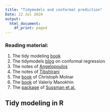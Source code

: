```yaml
---
title: "Tidymodels and conformal prediction"
Date: 22 Jul 2024
output:
  html_document:
    df_print: paged
---
```


### Reading material:

1.  The tidy modeling [book](https://www.tmwr.org/)
2.  The tidymodels [blog](https://www.tidymodels.org/learn/models/conformal-regression/) on conformal regression
3.  The notes of [Angelopoulos](https://arxiv.org/abs/2107.07511)
4.  The notes of [Tibshirani](https://www.stat.berkeley.edu/~ryantibs/statlearn-s23/lectures/conformal.pdf)
5.  The [book](https://christophmolnar.com/books/conformal-prediction/) of Christoph Molnar
6.  The [book](https://maven.com/valeriy-manokhin/applied-conformal-prediction) of Valeriy Manokhin
7.  The [package](https://github.com/herbps10/AdaptiveConformal) of [Sussman et al.](https://arxiv.org/abs/2312.00448)

## Tidy modeling in R


